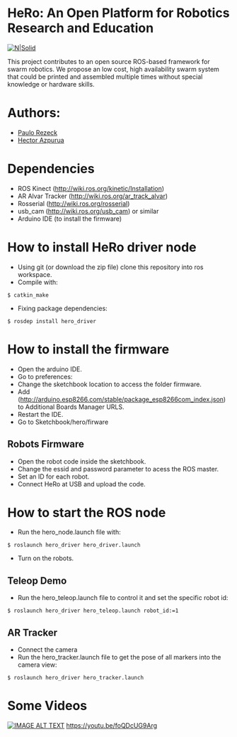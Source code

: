 # HeRo: An Open Platform for Robotics Research and Education
[![N|Solid](http://www.verlab.dcc.ufmg.br/verlab/wp-content/uploads/2014/06/logo-verlab-small-transp-300x572.png)](www.verlab.dcc.ufmg.br)

This project contributes to an open source ROS-based framework for swarm robotics. We propose an low cost, high availability swarm system that could be printed and assembled multiple times without special knowledge or hardware skills.

# Authors:
- [Paulo Rezeck](https://github.com/rezeck)
- [Hector Azpurua](https://github.com/h3ct0r)

# Dependencies
- ROS Kinect (http://wiki.ros.org/kinetic/Installation)
- AR Alvar Tracker (http://wiki.ros.org/ar_track_alvar)
- Rosserial (http://wiki.ros.org/rosserial)
- usb_cam (http://wiki.ros.org/usb_cam) or similar
- Arduino IDE (to install the firmware)

# How to install HeRo driver node
- Using git (or download the zip file) clone this repository into ros workspace.
- Compile with: 
```
$ catkin_make
```
- Fixing package dependencies:
```
$ rosdep install hero_driver
```

# How to install the firmware
- Open the arduino IDE.
- Go to preferences:
 - Change the sketchbook location to access the folder firmware.
 - Add (http://arduino.esp8266.com/stable/package_esp8266com_index.json) to Additional Boards Manager URLS.
 - Restart the IDE.
- Go to Sketchbook/hero/firware

## Robots Firmware
- Open the robot code inside the sketchbook.
- Change the essid and password parameter to acess the ROS master.
- Set an ID for each robot.
- Connect HeRo at USB and upload the code.

# How to start the ROS node

- Run the hero_node.launch file with:
```
$ roslaunch hero_driver hero_driver.launch
```
- Turn on the robots.

## Teleop Demo
- Run the hero_teleop.launch file to control it and set the specific robot id:
```
$ roslaunch hero_driver hero_teleop.launch robot_id:=1
```

## AR Tracker
- Connect the camera
- Run the hero_tracker.launch file to get the pose of all markers into the camera view:
```
$ roslaunch hero_driver hero_tracker.launch
```
# Some Videos
[![IMAGE ALT TEXT](http://img.youtube.com/vi/https://youtu.be/foQDcUG9Arg/0.jpg)](http://www.youtube.com/watch?v=https://youtu.be/foQDcUG9Arg "Video Title")
https://youtu.be/foQDcUG9Arg
